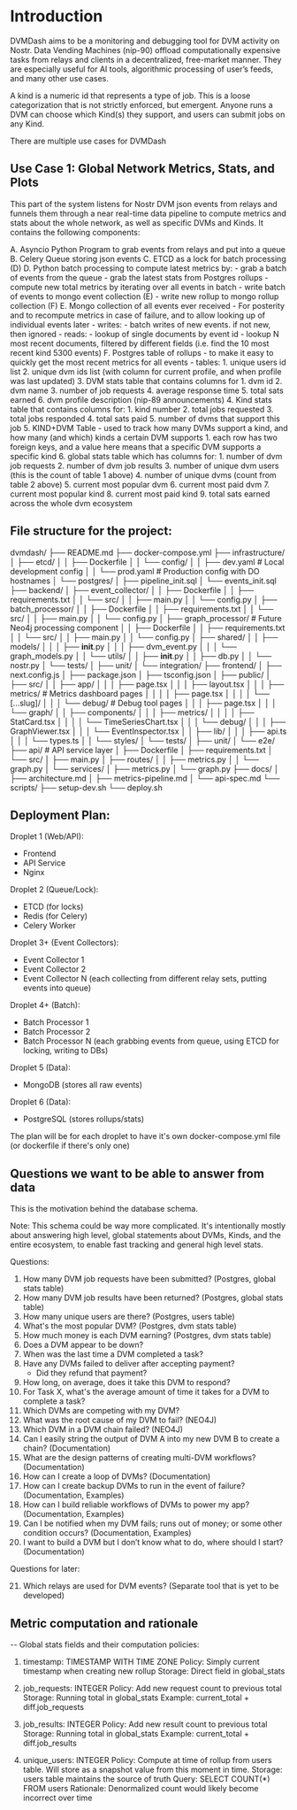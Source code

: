 # Introduction

DVMDash aims to be a monitoring and debugging tool for DVM activity on Nostr. Data Vending Machines (nip-90) offload computationally expensive tasks from relays and clients in a decentralized, free-market manner. They are especially useful for AI tools, algorithmic processing of user’s feeds, and many other use cases.

A kind is a numeric id that represents a type of job. This is a loose categorization that is not strictly enforced, but
emergent. Anyone runs a DVM can choose which Kind(s) they support, and users can submit jobs on any Kind.

There are multiple use cases for DVMDash

## Use Case 1: Global Network Metrics, Stats, and Plots

This part of the system listens for Nostr DVM json events from relays and funnels them through a near real-time
data pipeline to compute metrics and stats about the whole network, as well as specific DVMs and Kinds. It contains the
following components:

A. Asyncio Python Program to grab events from relays and put into a queue
B. Celery Queue storing json events
C. ETCD as a lock for batch processing (D)
D. Python batch processing to compute latest metrics by:
	- grab a batch of events from the queue
	- grab the latest stats from Postgres rollups
	- compute new total metrics by iterating over all events in batch
	- write batch of events to mongo event collection (E)
	- write new rollup to mongo rollup collection (F)
E. Mongo collection of all events ever received
	- For posterity and to recompute metrics in case of failure, and to allow looking up of individual events later
	- writes:
		- batch writes of new events. if not new, then ignored
	- reads:
		- lookup of single documents by event id
		- lookup N most recent documents, filtered by different fields (i.e. find the 10 most recent kind 5300 events)
F. Postgres table of rollups
	- to make it easy to quickly get the most recent metrics for all events
	- tables:
		1. unique users id list
		2. unique dvm ids list (with column for current profile, and when profile was last updated)
		3. DVM stats table that contains columns for
			1. dvm id
			2. dvm name
			3. number of job requests
			4. average response time
			5. total sats earned
			6. dvm profile description (nip-89 announcements)
		4. Kind stats table that contains columns for:
			1. kind number
			2. total jobs requested
			3. total jobs responded
			4. total sats paid
			5. number of dvms that support this job
		5. KIND+DVM Table - used to track how many DVMs support a kind, and how many (and which) kinds a certain DVM supports
			1. each row has two foreign keys, and a value here means that a specific DVM supports a specific kind
		6. global stats table which has columns for:
			1. number of dvm job requests
			2. number of dvm job results
			3. number of unique dvm users (this is the count of table 1 above)
			4. number of unique dvms (count from table 2 above)
			5. current most popular dvm
			6. current most paid dvm
			7. current most popular kind
			8. current most paid kind
			9. total sats earned across the whole dvm ecosystem


## File structure for the project:

dvmdash/
├── README.md
├── docker-compose.yml
├── infrastructure/
│   ├── etcd/
│   │   ├── Dockerfile
│   │   └── config/
│   │       ├── dev.yaml      # Local development config
│   │       └── prod.yaml     # Production config with DO hostnames
│   └── postgres/
│       ├── pipeline_init.sql
│       └── events_init.sql
├── backend/
│   ├── event_collector/
│   │   ├── Dockerfile
│   │   ├── requirements.txt
│   │   └── src/
│   │       ├── main.py
│   │       └── config.py
│   ├── batch_processor/
│   │   ├── Dockerfile
│   │   ├── requirements.txt
│   │   └── src/
│   │       ├── main.py
│   │       └── config.py
│   ├── graph_processor/          # Future Neo4j processing component
│   │   ├── Dockerfile
│   │   ├── requirements.txt
│   │   └── src/
│   │       ├── main.py
│   │       └── config.py
│   ├── shared/
│   │   ├── models/
│   │   │   ├── __init__.py
│   │   │   ├── dvm_event.py
│   │   │   └── graph_models.py
│   │   └── utils/
│   │       ├── __init__.py
│   │       ├── db.py
│   │       └── nostr.py
│   └── tests/
│       ├── unit/
│       └── integration/
├── frontend/
│   ├── next.config.js
│   ├── package.json
│   ├── tsconfig.json
│   ├── public/
│   ├── src/
│   │   ├── app/
│   │   │   ├── page.tsx
│   │   │   ├── layout.tsx
│   │   │   ├── metrics/        # Metrics dashboard pages
│   │   │   │   ├── page.tsx
│   │   │   │   └── [...slug]/
│   │   │   └── debug/         # Debug tool pages
│   │   │       ├── page.tsx
│   │   │       └── graph/
│   │   ├── components/
│   │   │   ├── metrics/
│   │   │   │   ├── StatCard.tsx
│   │   │   │   └── TimeSeriesChart.tsx
│   │   │   └── debug/
│   │   │       ├── GraphViewer.tsx
│   │   │       └── EventInspector.tsx
│   │   ├── lib/
│   │   │   ├── api.ts
│   │   │   └── types.ts
│   │   └── styles/
│   └── tests/
│       ├── unit/
│       └── e2e/
├── api/                        # API service layer
│   ├── Dockerfile
│   ├── requirements.txt
│   └── src/
│       ├── main.py
│       ├── routes/
│       │   ├── metrics.py
│       │   └── graph.py
│       └── services/
│           ├── metrics.py
│           └── graph.py
├── docs/
│   ├── architecture.md
│   ├── metrics-pipeline.md
│   └── api-spec.md
└── scripts/
    ├── setup-dev.sh
    └── deploy.sh


## Deployment Plan:

Droplet 1 (Web/API):
- Frontend
- API Service
- Nginx

Droplet 2 (Queue/Lock):
- ETCD (for locks)
- Redis (for Celery)
- Celery Worker

Droplet 3+ (Event Collectors):
- Event Collector 1
- Event Collector 2
- Event Collector N
(each collecting from different relay sets, putting events into queue)

Droplet 4+ (Batch):
- Batch Processor 1
- Batch Processor 2
- Batch Processor N
(each grabbing events from queue, using ETCD for locking, writing to DBs)

Droplet 5 (Data):
- MongoDB (stores all raw events)

Droplet 6 (Data):
- PostgreSQL (stores rollups/stats)

The plan will be for each droplet to have it's own docker-compose.yml file (or dockerfile if there's only one)


## Questions we want to be able to answer from data

This is the motivation behind the database schema.

Note: This schema could be way more complicated. It's intentionally mostly about answering high level, global statements
about DVMs, Kinds, and the entire ecosystem, to enable fast tracking and general high level stats.

Questions:
1. How many DVM job requests have been submitted? (Postgres, global stats table)
2. How many DVM job results have been returned? (Postgres, global stats table)
3. How many unique users are there? (Postgres, users table)
4. What's the most popular DVM? (Postgres, dvm stats table)
5. How much money is each DVM earning? (Postgres, dvm stats table)
6. Does a DVM appear to be down? 
7. When was the last time a DVM completed a task?
8. Have any DVMs failed to deliver after accepting payment? 
   - Did they refund that payment?
9. How long, on average, does it take this DVM to respond?
10. For Task X, what's the average amount of time it takes for a DVM to complete a task?
13. Which DVMs are competing with my DVM? 
11. What was the root cause of my DVM to fail? (NEO4J) 
12. Which DVM in a DVM chain failed? (NEO4J)
14. Can I easily string the output of DVM A into my new DVM B to create a chain? (Documentation)
15. What are the design patterns of creating multi-DVM workflows? (Documentation)
16. How can I create a loop of DVMs? (Documentation)
17. How can I create backup DVMs to run in the event of failure? (Documentation, Examples)
18. How can I build reliable workflows of DVMs to power my app? (Documentation, Examples)
19. Can I be notified when my DVM fails; runs out of money; or some other condition occurs? (Documentation, Examples)
20. I want to build a DVM but I don’t know what to do, where should I start? (Documentation)

Questions for later:

21. Which relays are used for DVM events? (Separate tool that is yet to be developed)



## Metric computation and rationale

-- Global stats fields and their computation policies:

1. timestamp: TIMESTAMP WITH TIME ZONE
   Policy: Simply current timestamp when creating new rollup
   Storage: Direct field in global_stats

2. job_requests: INTEGER
   Policy: Add new request count to previous total
   Storage: Running total in global_stats
   Example: current_total + diff.job_requests

3. job_results: INTEGER
   Policy: Add new result count to previous total
   Storage: Running total in global_stats
   Example: current_total + diff.job_results

4. unique_users: INTEGER
   Policy: Compute at time of rollup from users table. Will store as a snapshot value from this moment in time.
   Storage: users table maintains the source of truth
   Query: SELECT COUNT(*) FROM users
   Rationale: Denormalized count would likely become incorrect over time